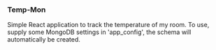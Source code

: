 ### Temp-Mon

Simple React application to track the temperature of my room. To use, supply some MongoDB settings in 'app_config', the schema will automatically be created.
